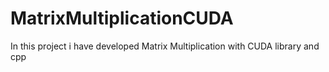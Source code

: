 # MatrixMultiplicationCUDA
In this project i have developed Matrix Multiplication with CUDA library and cpp
